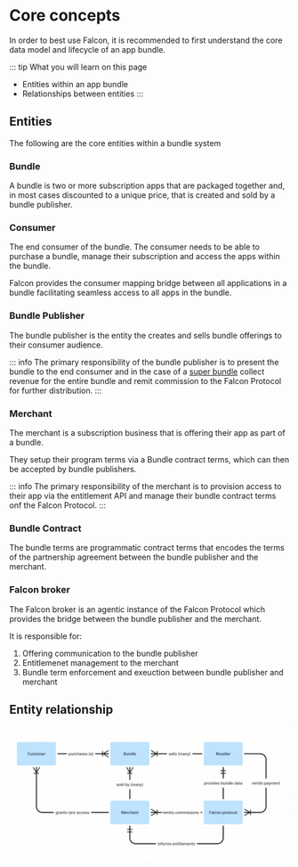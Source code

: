# Core concepts

In order to best use Falcon, it is recommended to first understand the core data model and lifecycle of an app bundle. 

::: tip What you will learn on this page
- Entities within an app bundle
- Relationships between entities
:::

## Entities
The following are the core entities within a bundle system

### Bundle
A bundle is two or more subscription apps that are packaged together and, in
most cases discounted to a unique price, that is created and sold by a bundle publisher.

### Consumer
The end consumer of the bundle. The consumer needs to be able to purchase a
bundle, manage their subscription and access the apps within the bundle. 

Falcon provides the consumer mapping bridge between all applications in a bundle
facilitating seamless access to all apps in the bundle. 

### Bundle Publisher
The bundle publisher is the entity the creates and sells bundle offerings to their consumer audience.

::: info 
The primary responsibility of the bundle publisher is to present the bundle to the end
consumer and in the case of a [super bundle](/super) collect revenue for
the entire bundle and remit commission to the Falcon Protocol for further
distribution.
:::
### Merchant
The merchant is a subscription business that is offering their app as part of a
bundle. 

They setup their program terms via a Bundle contract terms, which can then be
accepted by bundle publishers.

::: info 
The primary responsibility of the merchant is to provision access to their app
via the entitlement API and manage their bundle contract terms onf the Falcon Protocol.
:::

### Bundle Contract
The bundle terms are programmatic contract terms that encodes the terms of the
partnership agreement between the bundle publisher and the merchant.

### Falcon broker
The Falcon broker is an agentic instance of the Falcon Protocol which provides
the bridge between the bundle publisher and the merchant.

It is responsible for:
1. Offering communication to the bundle publisher 
2. Entitlemenet management to the merchant
3. Bundle term enforcement and exeuction between bundle publisher and merchant

## Entity relationship
![Image](../images/entity-diagram.jpg)
